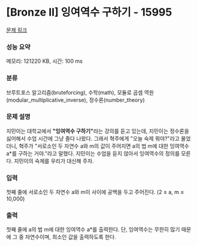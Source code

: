 # [Bronze II] 잉여역수 구하기 - 15995 

[문제 링크](https://www.acmicpc.net/problem/15995) 

### 성능 요약

메모리: 121220 KB, 시간: 100 ms

### 분류

브루트포스 알고리즘(bruteforcing), 수학(math), 모듈로 곱셈 역원(modular_multiplicative_inverse), 정수론(number_theory)

### 문제 설명

<p>지민이는 대학교에서 <strong>"잉여역수 구하기"</strong>라는 강의를 듣고 있는데, 지민이는 정수론을 싫어해서 수업 시간에 그냥 졸다 나왔다. 그래서 혁주에게 "오늘 숙제 뭐야?"라고 물었더니, 혁주가 "서로소인 두 자연수 a와 m의 값이 주어지면 a의 법 m에 대한 잉여역수 a*를 구하는 거야."라고 말했다. 지민이는 수업을 듣지 않아서 잉여역수의 정의를 모른다. 지민이의 숙제를 우리가 대신해 주자.</p>

### 입력 

 <p>첫째 줄에 서로소인 두 자연수 a와 m이 사이에 공백을 두고 주어진다. (2 ≤ a, m ≤ 10,000)</p>

### 출력 

 <p>첫째 줄에 a의 법 m에 대한 잉여역수 a*를 출력한다. 단, 잉여역수는 무한히 많기 때문에 그 중 자연수이며, 최소인 값을 출력하도록 한다.</p>

